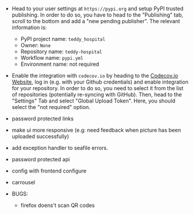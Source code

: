 - Head to your user settings at `https://pypi.org` and setup PyPI trusted publishing.
  In order to do so, you have to head to the "Publishing" tab, scroll to the bottom
  and add a "new pending publisher". The relevant information is:
  - PyPI project name: `teddy_hospital`
  - Owner: `None`
  - Repository name: `teddy-hospital`
  - Workflow name: `pypi.yml`
  - Environment name: not required
- Enable the integration with `codecov.io` by heading to the [Codecov.io Website](https://codecov.io),
  log in (e.g. with your Github credentials) and enable integration for your repository. In order to do
  so, you need to select it from the list of repositories (potentially re-syncing with GitHub). Then, head
  to the "Settings" Tab and select "Global Upload Token". Here, you should select the "not required" option.

- password protected links
- make ui more responsive (e.g: need feedback when picture has been uploaded successfully)
- add exception handler to seafile errors.
- password protected api
- config with frontend configure
- carrousel

- BUGS:
  - firefox doens't scan QR codes
